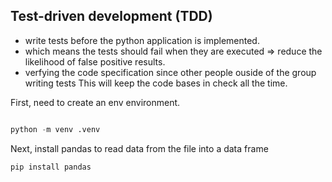 ## Test-driven development (TDD)

- write tests before the python application is implemented.
- which means the tests should fail when they are executed => reduce the likelihood of false positive results.
- verfying the code specification since other people ouside of the group writing tests
  This will keep the code bases in check all the time.

First, need to create an env environment.

```python

python -m venv .venv
```

Next, install pandas to read data from the file into a data frame

```python
pip install pandas
```

